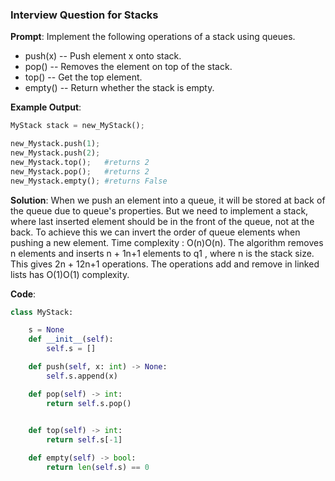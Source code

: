 ### Interview Question for Stacks ###

**Prompt**: Implement the following operations of a stack using queues.

- push(x) -- Push element x onto stack.
- pop() -- Removes the element on top of the stack.
- top() -- Get the top element.
- empty() -- Return whether the stack is empty.

**Example Output**:
```python
MyStack stack = new_MyStack();

new_Mystack.push(1);
new_Mystack.push(2);  
new_Mystack.top();   #returns 2
new_Mystack.pop();   #returns 2
new_Mystack.empty(); #returns False
```

**Solution**:
When we push an element into a queue, it will be stored at back of the queue due to queue's properties. 
But we need to implement a stack, where last inserted element should be in the front of the queue, not at the back. 
To achieve this we can invert the order of queue elements when pushing a new element.
Time complexity : O(n)O(n). The algorithm removes n elements and inserts n + 1n+1 elements to q1 , where n is the stack size. 
This gives 2n + 12n+1 operations. The operations add and remove in linked lists has O(1)O(1) complexity.

**Code**:

```python
class MyStack:

    s = None
    def __init__(self):
        self.s = []

    def push(self, x: int) -> None:
        self.s.append(x)

    def pop(self) -> int:
        return self.s.pop()
     

    def top(self) -> int:
        return self.s[-1]

    def empty(self) -> bool:
        return len(self.s) == 0
```
